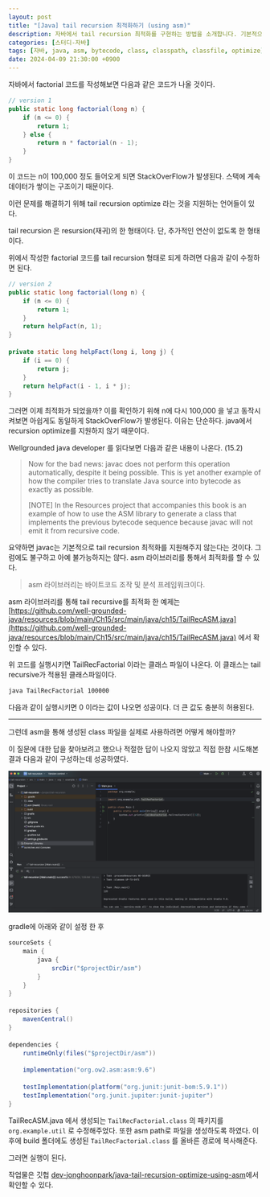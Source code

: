 ```yaml
---
layout: post
title: "[Java] tail recursion 최적화하기 (using asm)"
description: 자바에서 tail recursion 최적화를 구현하는 방법을 소개합니다. 기본적으로 자바의 재귀 함수는 스택 오버플로우 문제를 일으킬 수 있으며, javac는 tail recursion 최적화를 지원하지 않습니다. 그러나 ASM 라이브러리를 사용하면 최적화를 수행할 수 있습니다. 이 글에서는 factorial 함수를 tail recursion 형태로 수정하고, ASM을 통해 최적화된 클래스를 생성하는 방법을 설명합니다. 최적화된 클래스 파일을 실행하는 방법과 Gradle 설정에 대한 정보도 포함되어 있습니다. 자세한 내용은 GitHub에서 확인할 수 있습니다.
categories: [스터디-자바]
tags: [자바, java, asm, bytecode, class, classpath, classfile, optimize]
date: 2024-04-09 21:30:00 +0900
---
```


자바에서 factorial 코드를 작성해보면 다음과 같은 코드가 나올 것이다.

```java
// version 1
public static long factorial(long n) {
    if (n <= 0) {
        return 1;
    } else {
        return n * factorial(n - 1);
    }
}
```

이 코드는 n이 100,000 정도 들어오게 되면 StackOverFlow가 발생된다. 스택에 계속 데이터가 쌓이는 구조이기 때문이다.

이런 문제를 해결하기 위해 tail recursion optimize 라는 것을 지원하는 언어들이 있다.

tail recursion 은 resursion(재귀)의 한 형태이다. 단, 추가적인 연산이 없도록 한 형태이다.

위에서 작성한 factorial 코드를 tail recursion 형태로 되게 하려면 다음과 같이 수정하면 된다.

```java
// version 2
public static long factorial(long n) {
    if (n <= 0) {
		return 1;
	}
    return helpFact(n, 1);
}

private static long helpFact(long i, long j) {
    if (i == 0) {
		return j;
	}
    return helpFact(i - 1, i * j);
}
```

그러면 이제 최적화가 되었을까? 이를 확인하기 위해 n에 다시 100,000 을 넣고 동작시켜보면 아쉽게도 동일하게 StackOverFlow가 발생된다.
이유는 단순하다. java에서 recursion optimize를 지원하지 않기 때문이다.

Wellgrounded java developer 를 읽다보면 다음과 같은 내용이 나온다. (15.2)

> Now for the bad news: javac does not perform this operation automatically, despite it being possible. This is yet another example of how the compiler tries to translate Java source into bytecode as exactly as possible.
>
> \[NOTE] In the Resources project that accompanies this book is an example of how to use the ASM library to generate a class that implements the previous bytecode sequence because javac will not emit it from recursive code.

요약하면 javac는 기본적으로 tail recursion 최적화를 지원해주지 않는다는 것이다. 그럼에도 불구하고 아예 불가능하지는 않다. asm 라이브러리를 통해서 최적화를 할 수 있다.

> asm 라이브러리는 바이트코드 조작 및 분석 프레임워크이다.

asm 라이브러리를 통해 tail recursive를 최적화 한 예제는 [https://github.com/well-grounded-java/resources/blob/main/Ch15/src/main/java/ch15/TailRecASM.java](https://github.com/well-grounded-java/resources/blob/main/Ch15/src/main/java/ch15/TailRecASM.java) 에서 확인할 수 있다.

<script src="https://emgithub.com/embed-v2.js?target=https%3A%2F%2Fgithub.com%2Fwell-grounded-java%2Fresources%2Fblob%2Fmain%2FCh15%2Fsrc%2Fmain%2Fjava%2Fch15%2FTailRecASM.java&style=default&type=code&showBorder=on&showLineNumbers=on&showFileMeta=on&showFullPath=on&showCopy=on"></script>

위 코드를 실행시키면 TailRecFactorial 이라는 클래스 파일이 나온다. 이 클래스는 tail recursive가 적용된 클래스파일이다.

```sh
java TailRecFactorial 100000
```

다음과 같이 실행시키면 0 이라는 값이 나오면 성공이다. 더 큰 값도 충분히 허용된다.

---

그런데 asm을 통해 생성된 class 파일을 실제로 사용하려면 어떻게 해야할까?

이 질문에 대한 답을 찾아보려고 했으나 적절한 답이 나오지 않았고 직접 한참 시도해본 결과 다음과 같이 구성하는데 성공하였다.

![run](/assets/images/2024-04-09-java-tail-recursion-optimize-using-asm/run.png)

gradle에 아래와 같이 설정 한 후

```java
sourceSets {
    main {
        java {
            srcDir("$projectDir/asm")
        }
    }
}

repositories {
    mavenCentral()
}

dependencies {
    runtimeOnly(files("$projectDir/asm"))

    implementation("org.ow2.asm:asm:9.6")

    testImplementation(platform("org.junit:junit-bom:5.9.1"))
    testImplementation("org.junit.jupiter:junit-jupiter")
}
```

TailRecASM.java 에서 생성되는 `TailRecFactorial.class` 의 패키지를 `org.example.util` 로 수정해주었다. 또한 asm path로 파일을 생성하도록 하였다. 이후에 build 폴더에도 생성된 `TailRecFactorial.class` 를 올바른 경로에 복사해준다.

그러면 실행이 된다.

작업물은 깃헙 [dev-jonghoonpark/java-tail-recursion-optimize-using-asm](https://github.com/dev-jonghoonpark/java-tail-recursion-optimize-using-asm)에서 확인할 수 있다.
